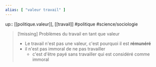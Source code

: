 ```yaml
---
alias: [ "valeur travail" ]
---
```

up:: [[politique.valeur]], [[travail]]
#politique #science/sociologie 



> [!missing] Problèmes du travail en tant que valeur
> - Le travail n'est pas une valeur, c'est pourquoi il est **rémunéré**
> - il n'est pas immoral de ne pas travailler
>     - c'est d'être payé sans travailler qui est considéré comme immoral


